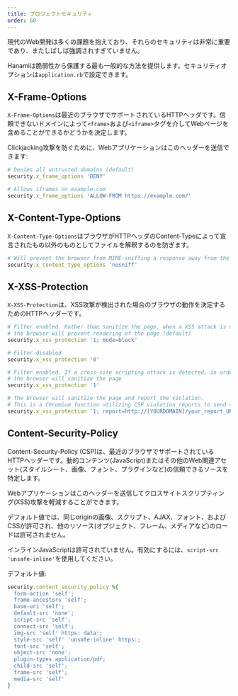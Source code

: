 ```yaml
---
title: プロジェクトセキュリティ
order: 60
---
```


現代のWeb開発は多くの課題を抱えており、それらのセキュリティは非常に重要であり、またしばしば強調されすぎていません。

Hanamiは脆弱性から保護する最も一般的な方法を提供します。セキュリティオプションは<code>application.rb</code>で設定できます。

## X-Frame-Options

`X-Frame-Options`は最近のブラウザでサポートされているHTTPヘッダです。信頼できないドメインによって`<frame>`および`<iframe>`タグを介してWebページを含めることができるかどうかを決定します。

Clickjacking攻撃を防ぐために、Webアプリケーションはこのヘッダーを送信できます:

```ruby
# Denies all untrusted domains (default)
security.x_frame_options 'DENY'
```

```ruby
# Allows iframes on example.com
security.x_frame_options 'ALLOW-FROM https://example.com/'
```

## X-Content-Type-Options

`X-Content-Type-Options`はブラウザがHTTPヘッダのContent-Typeによって宣言されたもの以外のものとしてファイルを解釈するのを防ぎます。

```ruby
# Will prevent the browser from MIME-sniffing a response away from the declared content-type (default)
security.x_content_type_options 'nosniff'
```

## X-XSS-Protection

`X-XSS-Protection`は、XSS攻撃が検出された場合のブラウザの動作を決定するためのHTTPヘッダーです。

```ruby
# Filter enabled. Rather than sanitize the page, when a XSS attack is detected,
# the browser will prevent rendering of the page (default)
security.x_xss_protection '1; mode=block'
```

```ruby
# Filter disabled
security.x_xss_protection '0'
```

```ruby
# Filter enabled. If a cross-site scripting attack is detected, in order to stop the attack,
# the browser will sanitize the page
security.x_xss_protection '1'
```

```ruby
# The browser will sanitize the page and report the violation.
# This is a Chromium function utilizing CSP violation reports to send details to a URI of your choice
security.x_xss_protection '1; report=http://[YOURDOMAIN]/your_report_URI'
```

## Content-Security-Policy

Content-Security-Policy (CSP)は、最近のブラウザでサポートされているHTTPヘッダーです。動的コンテンツ(JavaScript)またはその他のWeb関連アセット(スタイルシート、画像、フォント、プラグインなど)の信頼できるソースを特定します。

Webアプリケーションはこのヘッダーを送信してクロスサイトスクリプティング(XSS)攻撃を軽減することができます。

デフォルト値では、同じoriginの画像、スクリプト、AJAX、フォント、およびCSSが許可され、他のリソース(オブジェクト、フレーム、メディアなど)のロードは許可されません。

インラインJavaScriptは許可されていません。有効にするには、<code>script-src 'unsafe-inline'</code>を使用してください。

デフォルト値:

```ruby
security.content_security_policy %{
  form-action 'self';
  frame-ancestors 'self';
  base-uri 'self';
  default-src 'none';
  script-src 'self';
  connect-src 'self';
  img-src 'self' https: data:;
  style-src 'self' 'unsafe-inline' https:;
  font-src 'self';
  object-src 'none';
  plugin-types application/pdf;
  child-src 'self';
  frame-src 'self';
  media-src 'self'
}
```

